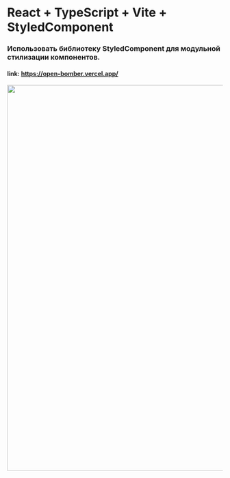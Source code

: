 # React + TypeScript + Vite + StyledComponent
### Использовать библиотеку  StyledComponent для модульной стилизации компонентов.
#### link: https://open-bomber.vercel.app/
  <img src="https://github.com/user-attachments/assets/fc1c095b-7b79-42d3-9484-3216927fe90d" width="900"/>

